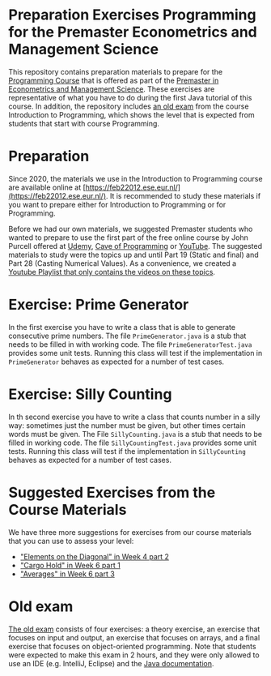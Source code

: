 # Preparation Exercises Programming for the Premaster Econometrics and Management Science
This repository contains preparation materials to prepare for the [Programming Course](https://courses.eur.nl/#/results?q=FEB22012,FEB22012X) that is offered as part of the [Premaster in Econometrics and Management Science](https://www.eur.nl/en/ese/education/master/pre-master-programmes). These exercises are representative of what you have to do during the first Java tutorial of this course. In addition, the repository includes [an old exam](exam.md) from the course Introduction to Programming, which shows the level that is expected from students that start with course Programming.

# Preparation
Since 2020, the materials we use in the Introduction to Programming course are available online at [https://feb22012.ese.eur.nl/](https://feb22012.ese.eur.nl/). It is recommended to study these materials if you want to prepare either for Introduction to Programming or for Programming.

Before we had our own materials, we suggested Premaster students who wanted to prepare to use the first part of the free online course by John Purcell offered at [Udemy](https://www.udemy.com/java-tutorial/), [Cave of Programming](https://courses.caveofprogramming.com/p/java-for-complete-beginners) or [YouTube](https://www.youtube.com/playlist?list=PL9DF6E4B45C36D411). The suggested materials to study were the topics up and until Part 19 (Static and final) and Part 28 (Casting Numerical Values). As a convenience, we created a [Youtube Playlist that only contains the videos on these topics](https://www.youtube.com/playlist?list=PLrX1UIgv0C_7J05ivJY19fAEhUu2NVoq7).

# Exercise: Prime Generator
In the first exercise you have to write a class that is able to generate consecutive prime numbers. The file `PrimeGenerator.java` is a stub that needs to be filled in with working code. The file `PrimeGeneratorTest.java` provides some unit tests. Running this class will test if the implementation in `PrimeGenerator` behaves as expected for a number of test cases.

# Exercise: Silly Counting
In th second exercise you have to write a class that counts number in a silly way: sometimes just the number must be given, but other times certain words must be given. The File `SillyCounting.java` is a stub that needs to be filled in working code. The file `SillyCountingTest.java` provides some unit tests. Running this class will test if the implementation in `SillyCounting` behaves as expected for a number of test cases.

# Suggested Exercises from the Course Materials

We have three more suggestions for exercises from our course materials that you can use to assess your level:

* ["Elements on the Diagonal" in Week 4 part 2](https://feb21011.ese.eur.nl/week-4/2-multidimensional-data)
* ["Cargo Hold" in Week 6 part 1](https://feb21011.ese.eur.nl/week-6/1-objects-within-objects)
* ["Averages" in Week 6 part 3](https://feb21011.ese.eur.nl/week-6/3-separating-user-interface-from-program-logic)

# Old exam
[The old exam](exam.md) consists of four exercises: a theory exercise, an exercise that focuses on input and output, an exercise that focuses on arrays, and a final exercise that focuses on object-oriented programming. Note that students were expected to make this exam in 2 hours, and they were only allowed to use an IDE (e.g. IntelliJ, Eclipse) and the [Java documentation](https://docs.oracle.com/en/java/javase/11/docs/api/index.html).
